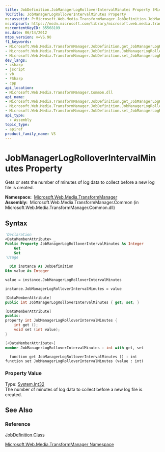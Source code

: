 ```yaml
---
title: JobDefinition.JobManagerLogRolloverIntervalMinutes Property (Microsoft.Web.Media.TransformManager)
TOCTitle: JobManagerLogRolloverIntervalMinutes Property
ms:assetid: P:Microsoft.Web.Media.TransformManager.JobDefinition.JobManagerLogRolloverIntervalMinutes
ms:mtpsurl: https://msdn.microsoft.com/library/microsoft.web.media.transformmanager.jobdefinition.jobmanagerlogrolloverintervalminutes(v=VS.90)
ms:contentKeyID: 35568109
ms.date: 06/14/2012
mtps_version: v=VS.90
f1_keywords:
- Microsoft.Web.Media.TransformManager.JobDefinition.get_JobManagerLogRolloverIntervalMinutes
- Microsoft.Web.Media.TransformManager.JobDefinition.JobManagerLogRolloverIntervalMinutes
- Microsoft.Web.Media.TransformManager.JobDefinition.set_JobManagerLogRolloverIntervalMinutes
dev_langs:
- csharp
- jscript
- vb
- FSharp
- cpp
api_location:
- Microsoft.Web.Media.TransformManager.Common.dll
api_name:
- Microsoft.Web.Media.TransformManager.JobDefinition.get_JobManagerLogRolloverIntervalMinutes
- Microsoft.Web.Media.TransformManager.JobDefinition.JobManagerLogRolloverIntervalMinutes
- Microsoft.Web.Media.TransformManager.JobDefinition.set_JobManagerLogRolloverIntervalMinutes
api_type:
  - Assembly
topic_type:
- apiref
product_family_name: VS
---
```


# JobManagerLogRolloverIntervalMinutes Property

Gets or sets the number of minutes of log data to collect before a new log file is created.

**Namespace:**  [Microsoft.Web.Media.TransformManager](microsoft-web-media-transformmanager-namespace.md)  
**Assembly:**  Microsoft.Web.Media.TransformManager.Common (in Microsoft.Web.Media.TransformManager.Common.dll)

## Syntax

```vb
'Declaration
<DataMemberAttribute> _
Public Property JobManagerLogRolloverIntervalMinutes As Integer
    Get
    Set
'Usage

  Dim instance As JobDefinition
Dim value As Integer

value = instance.JobManagerLogRolloverIntervalMinutes

instance.JobManagerLogRolloverIntervalMinutes = value
```

```csharp
[DataMemberAttribute]
public int JobManagerLogRolloverIntervalMinutes { get; set; }
```

```cpp
[DataMemberAttribute]
public:
property int JobManagerLogRolloverIntervalMinutes {
    int get ();
    void set (int value);
}
```

``` fsharp
[<DataMemberAttribute>]
member JobManagerLogRolloverIntervalMinutes : int with get, set
```

```jscript
  function get JobManagerLogRolloverIntervalMinutes () : int
function set JobManagerLogRolloverIntervalMinutes (value : int)
```

### Property Value

Type: [System.Int32](https://msdn.microsoft.com/library/td2s409d)  
The number of minutes of log data to collect before a new log file is created.  

## See Also

### Reference

[JobDefinition Class](jobdefinition-class-microsoft-web-media-transformmanager.md)

[Microsoft.Web.Media.TransformManager Namespace](microsoft-web-media-transformmanager-namespace.md)

